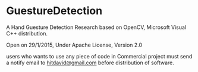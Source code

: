 GuestureDetection
=================

A Hand Guesture Detection Research based on OpenCV, Microsoft Visual C++ distribution.



Open on 29/1/2015, Under Apache License, Version 2.0



users who wants to use any piece of code in Commercial project must send a notify email to hitdavid@gmail.com before distribution of software.

